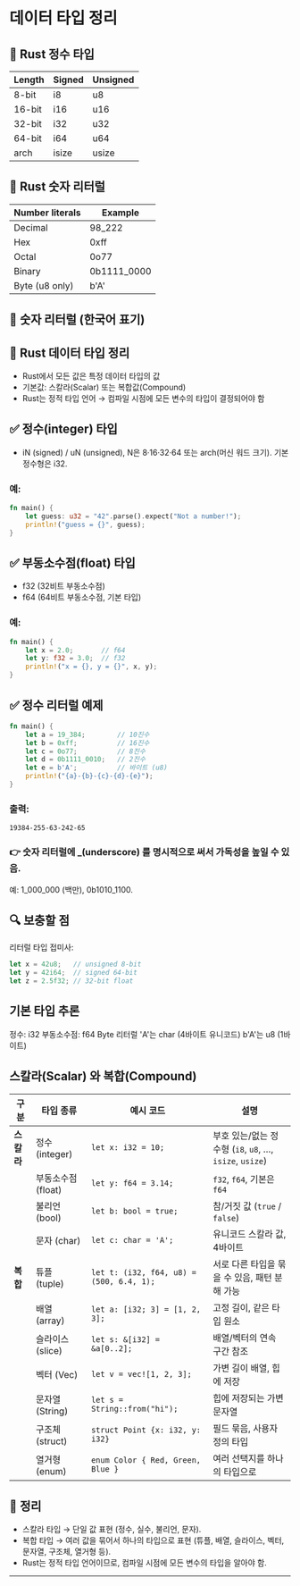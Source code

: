 # 데이터 타입 정리

## 📌 Rust 정수 타입
| Length | Signed | Unsigned |
|--------|--------|----------|
| 8-bit  | i8     | u8       |
| 16-bit | i16    | u16      |
| 32-bit | i32    | u32      |
| 64-bit | i64    | u64      |
| arch   | isize  | usize    |

## 📌 Rust 숫자 리터럴
| Number literals | Example     |
|-----------------|-------------|
| Decimal         | 98_222      |
| Hex             | 0xff        |
| Octal           | 0o77        |
| Binary          | 0b1111_0000 |
| Byte (u8 only)  | b'A'        |

## 📌 숫자 리터럴 (한국어 표기)

## 📖 Rust 데이터 타입 정리
- Rust에서 모든 값은 특정 데이터 타입의 값
- 기본값: 스칼라(Scalar) 또는 복합값(Compound)
- Rust는 정적 타입 언어 → 컴파일 시점에 모든 변수의 타입이 결정되어야 함

## ✅ 정수(integer) 타입
- iN (signed) / uN (unsigned), N은 8·16·32·64 또는 arch(머신 워드 크기).
기본 정수형은 i32.

### 예:
```rust
fn main() {
    let guess: u32 = "42".parse().expect("Not a number!");
    println!("guess = {}", guess);
}
```

## ✅ 부동소수점(float) 타입
- f32 (32비트 부동소수점)
- f64 (64비트 부동소수점, 기본 타입)

### 예:
```rust
fn main() {
    let x = 2.0;       // f64
    let y: f32 = 3.0;  // f32
    println!("x = {}, y = {}", x, y);
}
```

## ✅ 정수 리터럴 예제
```rust
fn main() {
    let a = 19_384;        // 10진수
    let b = 0xff;          // 16진수
    let c = 0o77;          // 8진수
    let d = 0b1111_0010;   // 2진수
    let e = b'A';          // 바이트 (u8)
    println!("{a}-{b}-{c}-{d}-{e}");
}
```

### 출력:
```
19384-255-63-242-65
```

### 👉 숫자 리터럴에 **_(underscore)** 를 명시적으로 써서 가독성을 높일 수 있음.
예: 1_000_000 (백만), 0b1010_1100.

## 🔍 보충할 점
리터럴 타입 접미사:
```rust
let x = 42u8;   // unsigned 8-bit
let y = 42i64;  // signed 64-bit
let z = 2.5f32; // 32-bit float
```

## 기본 타입 추론
정수: i32
부동소수점: f64
Byte 리터럴
'A'는 char (4바이트 유니코드)
b'A'는 u8 (1바이트)

## **스칼라(Scalar)** 와 복합(Compound)

| 구분       | 타입 종류        | 예시 코드                          | 설명 |
|------------|-----------------|-----------------------------------|------|
| **스칼라** | 정수 (integer)  | `let x: i32 = 10;`                | 부호 있는/없는 정수형 (`i8`, `u8`, …, `isize`, `usize`) |
|            | 부동소수점 (float) | `let y: f64 = 3.14;`              | `f32`, `f64`, 기본은 `f64` |
|            | 불리언 (bool)   | `let b: bool = true;`             | 참/거짓 값 (`true` / `false`) |
|            | 문자 (char)     | `let c: char = 'A';`              | 유니코드 스칼라 값, 4바이트 |
| **복합**   | 튜플 (tuple)    | `let t: (i32, f64, u8) = (500, 6.4, 1);` | 서로 다른 타입을 묶을 수 있음, 패턴 분해 가능 |
|            | 배열 (array)    | `let a: [i32; 3] = [1, 2, 3];`    | 고정 길이, 같은 타입 원소 |
|            | 슬라이스 (slice) | `let s: &[i32] = &a[0..2];`       | 배열/벡터의 연속 구간 참조 |
|            | 벡터 (Vec)      | `let v = vec![1, 2, 3];`          | 가변 길이 배열, 힙에 저장 |
|            | 문자열 (String) | `let s = String::from("hi");`     | 힙에 저장되는 가변 문자열 |
|            | 구조체 (struct) | `struct Point {x: i32, y: i32}`   | 필드 묶음, 사용자 정의 타입 |
|            | 열거형 (enum)   | `enum Color { Red, Green, Blue }` | 여러 선택지를 하나의 타입으로 |


## 📖 정리
- 스칼라 타입 → 단일 값 표현 (정수, 실수, 불리언, 문자).
- 복합 타입 → 여러 값을 묶어서 하나의 타입으로 표현 (튜플, 배열, 슬라이스, 벡터, 문자열, 구조체, 열거형 등).
- Rust는 정적 타입 언어이므로, 컴파일 시점에 모든 변수의 타입을 알아야 함.
---
